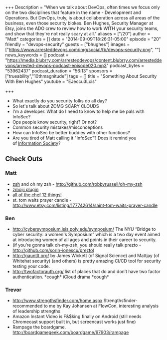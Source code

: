 +++
Description = "When we talk about DevOps, often times we focus only on the two disciplines that feature in the name - Development and Operations. But DevOps, truly, is about collaboration across all areas of the business, even those security blokes. Ben Hughes, Security Manager at Etsy, joins the ADO crew to review how to work WITH your security teams, and show that they're not really scary at all."
aliases = ["/20"]
author = "Matt"
categories = []
date = "2014-09-09T18:26:31-05:00"
episode = "20"
friendly = "devops-security"
guests = ["bhughes"]
images = ["https://www.arresteddevops.com/img/social/fb/devops-security.png", ""]
news_keywords = []
podcast = "https://media.blubrry.com/arresteddevops/content.blubrry.com/arresteddevops/arrested-devops-podcast-episode020.mp3"
podcast_bytes = "53962437"
podcast_duration = "56:13"
sponsors = ["trueability","10thmagnitude"]
tags = []
title = "Something About Security With Ben Hughes"
youtube = "EJeccu3Lcis"

+++

<ul>
	<li>What exactly do you security folks do all day?</li>
	<li>So let's talk about ZOMG SCARY CLOUDS</li>
	<li>I'm a developer. What do I need to know to help me be pals with InfoSec?</li>
	<li>Ops people know security, right? Or not?</li>
	<li>Common security mistakes/misconceptions</li>
	<li>How can InfoSec be better buddies with other functions?</li>
	<li>Are you tired of Matt calling it "InfoSec"? Does it remind you of <a href="http://www.youtube.com/watch?v=UPuXvpkOLmM">Information Society</a>?</li>
</ul>

<h2>Check Outs</h2>
<h3>Matt</h3>
<ul>
	<li><a href="http://whaaat.com/content/update-shell-zsh-osx-unix" target="_blank">zsh</a> and oh my zsh - <a href="http://github.com/robbyrussell/oh-my-zsh">http://github.com/robbyrussell/oh-my-zsh</a></li>
	<li><a href="http://github.com/scarolan/oh-my-zsh/tree/master/plugins/zmoji" target="_blank">zmojii plugin</a></li>
	<li><a href="http://www.getchef.com/blog/2014/09/08/chef-releases-chef-12-to-power-devops-practices-in-the-enterprise/" target="_blank">all of the chef 12 things!</a></li>
	<li>st. tom waits prayer candle - <a href="http://www.etsy.com/listing/177742614/saint-tom-waits-prayer-candle">http://www.etsy.com/listing/177742614/saint-tom-waits-prayer-candle</a></li>
</ul>
<h3>Ben</h3>
<ul>
	<li><a href="http://cybersymposium.isis.poly.edu/symposium/">http://cybersymposium.isis.poly.edu/symposium/</a> The NYU “Bridge to cyber security: a women's Symposium” which is a two day event aimed at introducing women of all ages and points in their career to security.</li>
	<li>(if you’re gonna talk oh-my-zsh, you should really talk prezto - <a href="http://github.com/sorin-ionescu/prezto">http://github.com/sorin-ionescu/prezto</a>)</li>
	<li><a href="http://gauntlt.org/">http://gauntlt.org/</a> by James Wickett (of Signal Science) and Mattjay (of Whitehat security) (and others) is pretty amazing CI/CD tool for security testing your code.</li>
	<li><a href="http://twofactorauth.org/">http://twofactorauth.org/</a> list of places that do and don’t have two factor authentication. *cough* iCloud drama *cough*</li>
</ul>
<h3>Trevor</h3>
<ul>
	<li><a href="http://www.strengthsfinder.com/home.aspx">http://www.strengthsfinder.com/home.aspx</a> Strengthsfinder- recommended to me by Kay Johansen at FlowCon, interesting analysis of leadership strengths</li>
	<li>Amazon Instant Video is F&amp;$king finally on Android (still needs Chromecast support built in, but screencast works just fine)</li>
	<li>Rampage the boardgame. <a href="http://boardgamegeek.com/boardgame/97903/rampage">http://boardgamegeek.com/boardgame/97903/rampage</a></li>
</ul>
